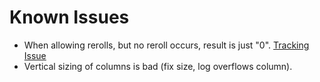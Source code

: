 # Known Issues

- When allowing rerolls, but no reroll occurs, result is just "0". [Tracking Issue](https://github.com/Geobert/caith/issues/5)
- Vertical sizing of columns is bad (fix size, log overflows column).